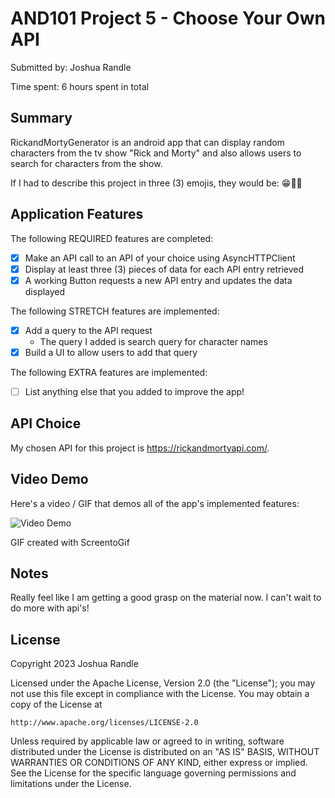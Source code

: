 <!-- (This is a comment) INSTRUCTIONS: Go through this page and fill out any **bolded** entries with their correct values.-->

# AND101 Project 5 - Choose Your Own API

Submitted by: Joshua Randle

Time spent: 6 hours spent in total

## Summary

RickandMortyGenerator is an android app that can display random characters from the tv show "Rick and Morty" and also allows users to search for characters from the show.

If I had to describe this project in three (3) emojis, they would be: 😁🤪🥳

## Application Features

<!-- (This is a comment) Please be sure to change the [ ] to [x] for any features you completed.  If a feature is not checked [x], you might miss the points for that item! -->

The following REQUIRED features are completed:

- [x] Make an API call to an API of your choice using AsyncHTTPClient
- [x] Display at least three (3) pieces of data for each API entry retrieved
- [x] A working Button requests a new API entry and updates the data displayed

The following STRETCH features are implemented:

- [x] Add a query to the API request
  - The query I added is search query for character names
- [x] Build a UI to allow users to add that query

The following EXTRA features are implemented:

- [ ] List anything else that you added to improve the app!

## API Choice

My chosen API for this project is https://rickandmortyapi.com/.

## Video Demo

Here's a video / GIF that demos all of the app's implemented features:

<img src='https://submissions.us-east-1.linodeobjects.com/and101/sJFC8xO0.gif' title='Video Demo' width='' alt='Video Demo' />

GIF created with ScreentoGif

<!-- Recommended tools:
- [Kap](https://getkap.co/) for macOS
- [ScreenToGif](https://www.screentogif.com/) for Windows
- [peek](https://github.com/phw/peek) for Linux. -->

## Notes

Really feel like I am getting a good grasp on the material now. I can't wait to do more with api's!

## License

Copyright 2023 Joshua Randle

Licensed under the Apache License, Version 2.0 (the "License");
you may not use this file except in compliance with the License.
You may obtain a copy of the License at

    http://www.apache.org/licenses/LICENSE-2.0

Unless required by applicable law or agreed to in writing, software
distributed under the License is distributed on an "AS IS" BASIS,
WITHOUT WARRANTIES OR CONDITIONS OF ANY KIND, either express or implied.
See the License for the specific language governing permissions and
limitations under the License.
